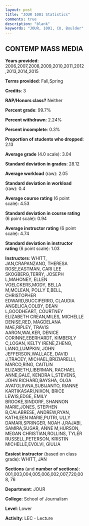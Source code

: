 ```yaml
---
layout: post
title: "JOUR 1001 Statistics"
comments: true
description: "blank"
keywords: "JOUR, 1001, CU, Boulder"
--- 
```

<head>
<script src="https://ajax.googleapis.com/ajax/libs/jquery/2.1.3/jquery.min.js"></script>
<script src="https://dl.dropboxusercontent.com/s/pc42nxpaw1ea4o9/highcharts.js?dl=0"></script>
<!-- <script src="../assets/js/highcharts.js"></script> -->
<style type="text/css">@font-face {
	font-family: "Bebas Neue";
	src: url(https://www.filehosting.org/file/details/544349/BebasNeue%20Regular.otf) format("opentype");
	}
	h1.Bebas { 
		font-family: "Bebas Neue", Verdana, Tahoma;
	}
</style>
</head>
<body>
	<div id="container" style="float: right; width: 45%; height: 88%; margin-left: 2.5%; margin-right: 2.5%;"></div>
	<script language="JavaScript">
		$(document).ready(function() {
		var chart = {type: 'column'};
		var title = {text: 'Grade Distribution'};
		var xAxis = {categories: ['A','B','C','D','F'],crosshair: true};
		var yAxis = {min: 0,title: {text: 'Percentage'}};
		var tooltip = {headerFormat: '<center><b><span style="font-size:20px">{point.key}</span></b></center>',
		               pointFormat: '<td style="padding:0"><b>{point.y:.1f}%</b></td>',
		               footerFormat: '</table>',shared: true,useHTML: true};
		var plotOptions = {column: {pointPadding: 0.0,borderWidth: 0}};  
		var credits = {enabled: false};var series= [{name: 'Percent',data: [29.56,47.6,17.48,3.46,1.91,]}];
		var json = {};
		json.chart = chart;
		json.title = title;
		json.tooltip = tooltip;
		json.xAxis = xAxis;
		json.yAxis = yAxis;  
		json.series = series;
		json.plotOptions = plotOptions;  
		json.credits = credits;
		$('#container').highcharts(json);
	});
	</script>
</body>
			   
## CONTEMP MASS MEDIA

**Years provided**: 2006,2007,2008,2009,2010,2011,2012,2013,2014,2015

**Terms provided**: Fall,Spring

**Credits**: 3

**RAP/Honors class?** Neither

**Percent grade**: 99.7%

**Percent withdrawn**: 2.24%

**Percent incomplete**: 0.3%

**Proportion of students who dropped**: 2.13

**Average grade** (4.0 scale): 3.04

**Standard deviation in grades**: 28.12

**Average workload** (raw): 2.05

**Standard deviation in workload** (raw): 0.4

**Average course rating** (6 point scale): 4.53

**Standard deviation in course rating** (6 point scale): 0.94

**Average instructor rating** (6 point scale): 4.74

**Standard deviation in instructor rating** (6 point scale): 1.03

**Instructors**: WHITT, JAN,CRAPANZANO, THERESA ROSE,EASTMAN, CARI LEE SKOGBERG,TERRY, JOSEPH L,MAHONEY, ELLEN VOELCKERS,MODY, BELLA M,MCLEAN, POLLY E,BELL, CHRISTOPHER EDWARD,BUCCIFERRO, CLAUDIA ANGELICA,COLBY, DEAN L,GOODHEART, COURTNEY ELIZABETH CREAN,MILES, MICHELLE DENISE,RED, MAGDELANA MAE,RIPLEY, TRAVIS AARON,WALKER, DENICE CORINNE,EBERHARDT, KIMBERLY C,LOGAN, KELTY IRENE,ZHENG, LIANG,LUMPKIN, JOHN JEFFERSON,WALLACE, DAVID J,TRACEY, MICHAEL,BRIZIARELLI, MARCO,RING, CAITLIN ELIZABETH,LIBERMAN, RACHAEL ANNE,GALE, KENDRA L,STEVENS, JOHN RICHARD,BAYSHA, OLGA AVATOLIIVNA,SUBIJANTO, RIANNE KARTIKASARI,NIXON, BRICE LEWIS,EDGE, EMILY BROOKE,SINDORF, SHANNON MARIE,JONES, STEPHEN B,CALABRESE, ANDREW,RYAN, KATHLEEN MARIE,PUTRI, ULLY DAMARI,SPRINGER, NOAH J,RAJABI, SAMIRA,SUGAR, ANNE M,HURSON, MEGAN CHRISTIAN,ROLLINS, TYLER RUSSELL,PETERSON, KRISTIN MICHELLE,EVOLVI, GIULIA

**Easiest instructor** (based on class grade): WHITT, JAN

**Sections** (and **number of sections**): 001,003,004,005,006,002,007,720,008, 76

**Department**: JOUR

**College**: School of Journalism

**Level**: Lower

**Activity**: LEC - Lecture